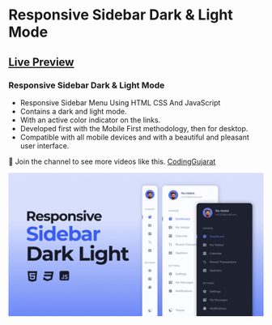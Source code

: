 # Responsive Sidebar Dark & Light Mode
## [Live Preview](https://amanayak.github.io/Create-Responsive-Sidebar-Dark-Light/)
### Responsive Sidebar Dark & Light Mode

- Responsive Sidebar Menu Using HTML CSS And JavaScript
- Contains a dark and light mode.
- With an active color indicator on the links.
- Developed first with the Mobile First methodology, then for desktop.
- Compatible with all mobile devices and with a beautiful and pleasant user interface.

💙 Join the channel to see more videos like this. [CodingGujarat](https://www.youtube.com/@codinggujarat)

![preview img](/preview.png)
